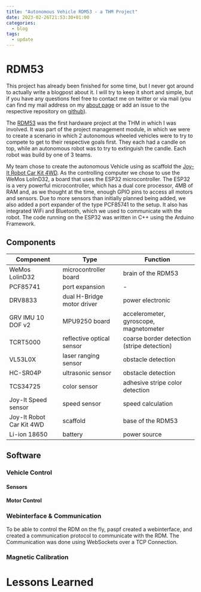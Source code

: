 ```yaml
---
title: "Autonomous Vehicle RDM53 - a THM Project"
date: 2023-02-26T21:53:30+01:00
categories:
  - blog
tags:
  - update
---
```


# RDM53

This project has already been finished for some time, but I never got around to actually write a blogpost about it. I will try to keep it short and simple, but if you have any questions feel free to contact me on twitter or via mail (you can find my mail address on my [about page](/about/) or add an issue to the respective repository on [github](www.github.com/jahknem)). 

The [RDM53](https://github.com/paspf/RDM53-1) was the first hardware project at the THM in which I was involved. It was part of the project management module, in which we were to create a scenario in which 2 autonomous wheeled vehicles were to try to compete to get to their respective goals first. They each had a candle on top, while an autonomous robot was to try to extinguish the candle. Each robot was build by one of 3 teams.

My team chose to create the autonomous Vehicle using as scaffold the [Joy-It Robot Car Kit 4WD](https://joy-it.net/de/products/Robot03). As the controlling computer we chose to use the WeMos LolinD32, a board that uses the ESP32 microcontroller. The ESP32 is a very powerful microcontroller, which has a dual core processor, 4MB of RAM and, as we thought at the time, enough GPIO pins to access all motors and sensors. Due to more sensors than initially planned being added, we also added a port expander of the type PCF85741 to the setup. It also has integrated WiFi and Bluetooth, which we used to communicate with the robot. The code running on the ESP32 was written in C++ using the Arduino Framework.

## Components

| Component  | Type | Function |
| ------------- | ------------- | ------------- |
| WeMos LolinD32  | microcontroller board | brain of the RDM53 |
| PCF85741  | port expansion | - |
| DRV8833  |  dual H-Bridge motor driver | power electronic |
| GRV IMU 10 DOF v2  | MPU9250 board | accelerometer, gyroscope, magnetometer |
| TCRT5000 | reflective optical sensor |coarse border detection (stripe detection) |
| VL53L0X | laser ranging sensor | obstacle detection |
| HC-SR04P | ultrasonic sensor | obstacle detection |
| TCS34725 | color sensor | adhesive stripe color detection |
| Joy-It Speed sensor | speed sensor | speed calculation |
| Joy-It Robot Car Kit 4WD | scaffold | base of the RDM53 |
| Li-ion 18650 | battery | power source |

## Software 

### Vehicle Control

#### Sensors

#### Motor Control

### Webinterface & Communication

To be able to control the RDM on the fly, paspf created a webinterface, and created a communication protocol to communicate with the RDM. The Communication was done using WebSockets over a TCP Connection.


### Magnetic Calibration

# Lessons Learned